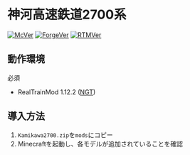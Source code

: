 # 神河高速鉄道2700系
[![McVer](https://img.shields.io/badge/Minecraft-1.12.2-brightgreen)](https://www.minecraft.net/ja-jp)
[![ForgeVer](https://img.shields.io/badge/Forge-14.23.5.2859-lightgrey)](https://files.minecraftforge.net/net/minecraftforge/forge/index_1.12.2.html)
[![RTMVer](https://img.shields.io/badge/RTM-2.4.22--40-blue)](https://www.curseforge.com/minecraft/mc-mods/realtrainmod/files/all?filter-game-version=2020709689%3A6756)

## 動作環境
必須
- RealTrainMod 1.12.2 ([NGT](https://www.curseforge.com/minecraft/mc-mods/realtrainmod/files/all?filter-game-version=2020709689%3A6756))

## 導入方法
1. `Kamikawa2700.zip`を`mods`にコピー
2. Minecraftを起動し、各モデルが追加されていることを確認